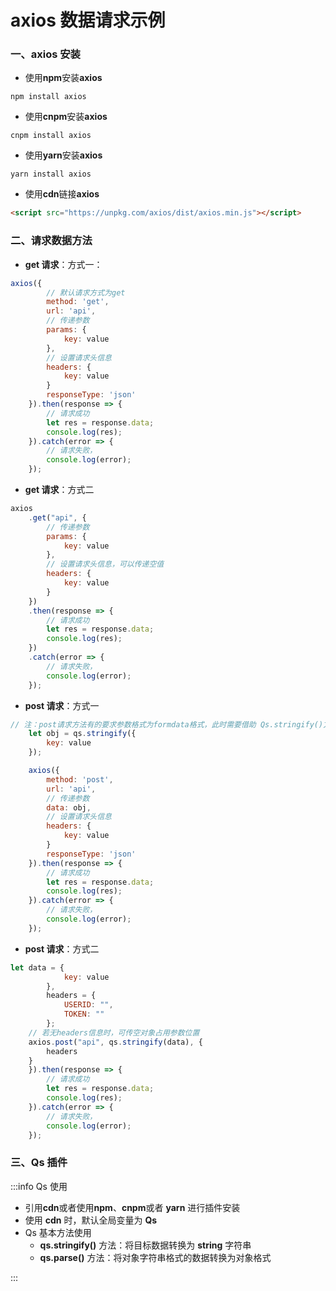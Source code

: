 # axios 数据请求示例

### 一、axios 安装

-   使用**npm**安装**axios**

```shell title="安装插件"
npm install axios
```

-   使用**cnpm**安装**axios**

```shell title="安装插件"
cnpm install axios
```

-   使用**yarn**安装**axios**

```shell title="安装插件"
yarn install axios
```

-   使用**cdn**链接**axios**

```html title="代码示例"
<script src="https://unpkg.com/axios/dist/axios.min.js"></script>
```

### 二、请求数据方法

-   **get 请求**：方式一：

```javascript title="请求方式"
axios({
		// 默认请求方式为get
		method: 'get',
		url: 'api',
		// 传递参数
		params: {
			key: value
		},
		// 设置请求头信息
		headers: {
			key: value
		}
		responseType: 'json'
	}).then(response => {
		// 请求成功
		let res = response.data;
		console.log(res);
	}).catch(error => {
		// 请求失败，
		console.log(error);
	});
```

-   **get 请求**：方式二

```javascript title="请求方式"
axios
	.get("api", {
		// 传递参数
		params: {
			key: value
		},
		// 设置请求头信息，可以传递空值
		headers: {
			key: value
		}
	})
	.then(response => {
		// 请求成功
		let res = response.data;
		console.log(res);
	})
	.catch(error => {
		// 请求失败，
		console.log(error);
	});
```

-   **post 请求**：方式一

```javascript title="请求方式"
// 注：post请求方法有的要求参数格式为formdata格式，此时需要借助 Qs.stringify()方法将对象转换为字符串
	let obj = qs.stringify({
		key: value
	});

	axios({
		method: 'post',
		url: 'api',
		// 传递参数
		data: obj,
		// 设置请求头信息
		headers: {
			key: value
		}
		responseType: 'json'
	}).then(response => {
		// 请求成功
		let res = response.data;
		console.log(res);
	}).catch(error => {
		// 请求失败，
		console.log(error);
	});
```

-   **post 请求**：方式二

```javascript
let data = {
			key: value
		},
		headers = {
			USERID: "",
			TOKEN: ""
		};
	// 若无headers信息时，可传空对象占用参数位置
	axios.post("api", qs.stringify(data), {
		headers
	}
	}).then(response => {
		// 请求成功
		let res = response.data;
		console.log(res);
	}).catch(error => {
		// 请求失败，
		console.log(error);
	});
```

### 三、Qs 插件

:::info Qs 使用

-   引用**cdn**或者使用**npm**、**cnpm**或者 **yarn** 进行插件安装
-   使用 **cdn** 时，默认全局变量为 **Qs**
-   Qs 基本方法使用
    -   **qs.stringify()** 方法：将目标数据转换为 **string** 字符串
    -   **qs.parse()** 方法：将对象字符串格式的数据转换为对象格式

:::
